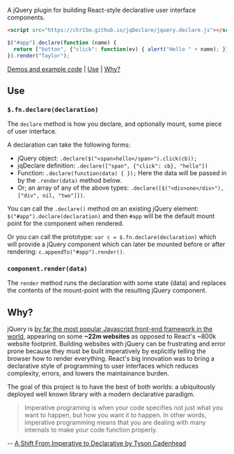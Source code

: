 A jQuery plugin for building React-style declarative user interface components.

```html
<script src="https://chr15m.github.io/jqDeclare/jquery.declare.js"></script>
```

```javascript
$("#app").declare(function (name) {
  return ["button", {"click": function(ev) { alert("Hello " + name); }}, "say hello"];
}).render("Taylor");
```

[Demos and example code](http://chr15m.github.io/jqDeclare) | [Use](#use) | [Why?](#why)

## Use

### `$.fn.declare(declaration)`

The `declare` method is how you declare, and optionally mount, some piece of user interface.

A declaration can take the following forms:

 * jQuery object: `.declare($("<span>hello</span>").click(cb));`
 * jqDeclare definition: `.declare(["span", {"click": cb}, "hello"])`
 * Function: `.declare(function(data) { });` Here the data will be passed in by the `.render(data)` method below.
 * Or; an array of any of the above types: `.declare([$("<div>one</div>"), ["div", nil, "two"]])`.

You can call the `.declare()` method on an existing jQuery element: `$("#app").declare(declaration)` and then `#app` will be the default mount point for the component when rendered.

Or you can call the prototype: `var c = $.fn.declare(declaration)` which will provide a jQuery component which can later be mounted before or after rendering: `c.appendTo("#app").render()`.

### `component.render(data)`

The `render` method runs the declaration with some state (data) and replaces the contents of the mount-point with the resulting jQuery component.

## Why?

jQuery is [by far the most popular Javascript front-end framework in the world](https://www.similartech.com/compare/jquery-vs-react-js), appearing on some **~22m websites** as opposed to React's ~800k website footprint.
Building websites with jQuery can be frustrating and error prone because they must be built imperatively by explicitly telling the browser how to render everything.
React's big innovation was to bring a declarative style of programming to user interfaces which reduces complexity, errors, and lowers the maintainance burden.

The goal of this project is to have the best of both worlds: a ubiquitously deployed well known library with a modern declarative paradigm.

> Imperative programing is when your code specifies not just what you want to happen,
> but how you want it to happen. In other words, imperative programming means that you
> are dealing with many internals to make your code function properly.

-- [A Shift From Imperative to Declarative by Tyson Cadenhead](http://www.tysoncadenhead.com/blog/the-state-of-javascript-a-shift-from-imperative-to-declarative/)

